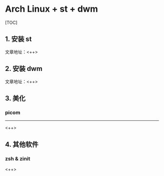 # Arch Linux + st + dwm

[TOC]

## 1. 安装 st

文章地址：<++>

## 2. 安装 dwm

文章地址：<++>

## 3. 美化

### picom

---

<++>

## 4. 其他软件

### zsh & zinit

<++>
